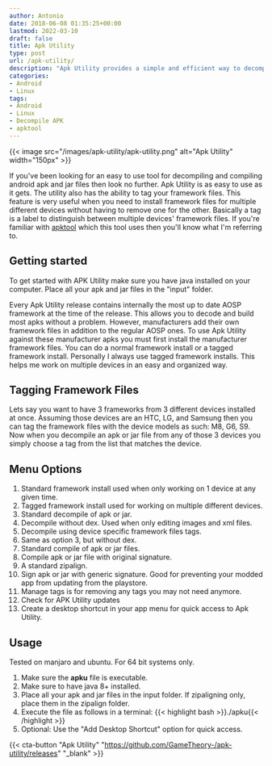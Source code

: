 ```yaml
---
author: Antonio
date: 2018-06-08 01:35:25+00:00
lastmod: 2022-03-10
draft: false
title: Apk Utility
type: post
url: /apk-utility/
description: "Apk Utility provides a simple and efficient way to decompile and compile android apk and jar files. Using Apk Utility eliminates the need to use the command line with its simple options menu."
categories:
- Android
- Linux
tags:
- Android
- Linux
- Decompile APK
- apktool
---
```


{{< image src="/images/apk-utility/apk-utility.png" alt="Apk Utility" width="150px" >}}

If you've been looking for an easy to use tool for decompiling and compiling android apk and jar files then look no further. Apk Utility is as easy to use as it gets. The utility also has the ability to tag your framework files. This feature is very useful when you need to install framework files for multiple different devices without having to remove one for the other. Basically a tag is a label to distinguish between multiple devices' framework files. If you're familiar with <a href="https://ibotpeaches.github.io/Apktool/documentation/" target="_blank">apktool</a> which this tool uses then you'll know what I'm referring to.

<!--more-->

## Getting started

<!--adsense-->

To get started with APK Utility make sure you have java installed on your computer. Place all your apk and jar files in the "input" folder.

Every Apk Utility release contains internally the most up to date AOSP framework at the time of the release. This allows you to decode and build most apks without a problem. However, manufacturers add their own framework files in addition to the regular AOSP ones. To use Apk Utility against these manufacturer apks you must first install the manufacturer framework files. You can do a normal framework install or a tagged framework install. Personally I always use tagged framework installs. This helps me work on multiple devices in an easy and organized way.

## Tagging Framework Files

Lets say you want to have 3 frameworks from 3 different devices installed at once. Assuming those devices are an HTC, LG, and Samsung then you can tag the framework files with the device models as such: M8, G6, S9. Now when you decompile an apk or jar file from any of those 3 devices you simply choose a tag from the list that matches the device.

## Menu Options

1. Standard framework install used when only working on 1 device at any given time.
2. Tagged framework install used for working on multiple different devices.
3. Standard decompile of apk or jar.
4. Decompile without dex. Used when only editing images and xml files.
5. Decompile using device specific framework files tags.
6. Same as option 3, but without dex.
7. Standard compile of apk or jar files.
8. Compile apk or jar file with original signature.
9. A standard zipalign.
10. Sign apk or jar with generic signature. Good for preventing your modded app from updating from the playstore.
11. Manage tags is for removing any tags you may not need anymore.
12. Check for APK Utility updates
13. Create a desktop shortcut in your app menu for quick access to Apk Utility.

## Usage

<!--adsense-->

Tested on manjaro and ubuntu. For 64 bit systems only.

1. Make sure the **apku** file is executable.
2. Make sure to have java 8+ installed.
3. Place all your apk and jar files in the input folder. If zipaligning only, place them in the zipalign folder.
4. Execute the file as follows in a terminal:
  {{< highlight bash >}}./apku{{< /highlight >}}
5. Optional: Use the "Add Desktop Shortcut" option for quick access.

{{< cta-button "Apk Utility" "https://github.com/GameTheory-/apk-utility/releases" "_blank" >}}
